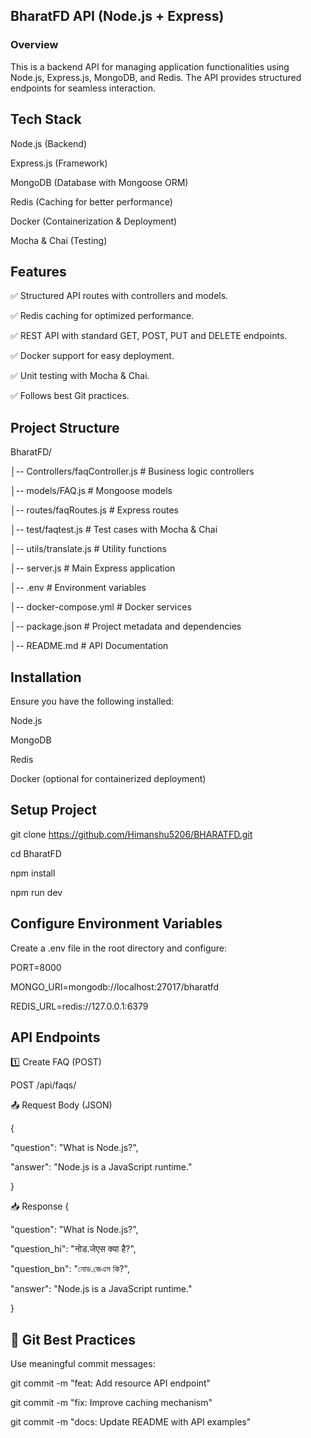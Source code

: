 ## BharatFD API (Node.js + Express)

### Overview

This is a backend API for managing application functionalities using Node.js, Express.js, MongoDB, and Redis. The API provides structured endpoints for seamless interaction.

## Tech Stack

Node.js (Backend)

Express.js (Framework)

MongoDB (Database with Mongoose ORM)

Redis (Caching for better performance)

Docker (Containerization & Deployment)

Mocha & Chai (Testing)

## Features

✅ Structured API routes with controllers and models.

✅ Redis caching for optimized performance.

✅ REST API with standard GET, POST, PUT and DELETE endpoints.

✅ Docker support for easy deployment.

✅ Unit testing with Mocha & Chai.

✅ Follows best Git practices.

## Project Structure

BharatFD/

│-- Controllers/faqController.js               # Business logic controllers

│-- models/FAQ.js                           # Mongoose models

│-- routes/faqRoutes.js                       # Express routes

│-- test/faqtest.js                         # Test cases with Mocha & Chai

│-- utils/translate.js                        # Utility functions

│-- server.js                             # Main Express application

│-- .env                                   # Environment variables

│-- docker-compose.yml                       # Docker services

│-- package.json                           # Project metadata and dependencies

│-- README.md                                # API Documentation


## Installation

Ensure you have the following installed:

Node.js

MongoDB

Redis

Docker (optional for containerized deployment)

## Setup Project

git clone https://github.com/Himanshu5206/BHARATFD.git

cd BharatFD

npm install

npm run dev

## Configure Environment Variables

Create a .env file in the root directory and configure:

PORT=8000

MONGO_URI=mongodb://localhost:27017/bharatfd

REDIS_URL=redis://127.0.0.1:6379

## API Endpoints
1️⃣ Create FAQ (POST)

POST /api/faqs/

📤 Request Body (JSON)

{
  
  "question": "What is Node.js?",
  
  "answer": "Node.js is a JavaScript runtime."

}

📥 Response
{
  
  "question": "What is Node.js?",
  
  "question_hi": "नोड.जेएस क्या है?",
  
  "question_bn": "নোড.জেএস কি?",
  
  "answer": "Node.js is a JavaScript runtime."

}


## 📖 Git Best Practices

Use meaningful commit messages:

git commit -m "feat: Add resource API endpoint"

git commit -m "fix: Improve caching mechanism"

git commit -m "docs: Update README with API examples"



